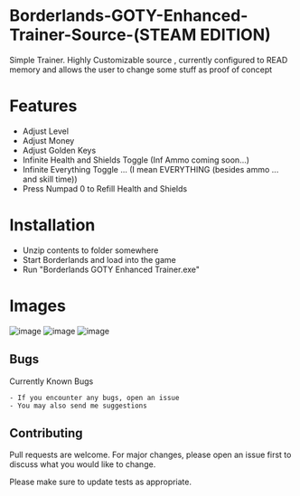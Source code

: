 # Borderlands-GOTY-Enhanced-Trainer-Source-(STEAM EDITION)
Simple Trainer. Highly Customizable source , currently configured to READ memory and allows the user to change some stuff as proof of concept

# Features
- Adjust Level
- Adjust Money
- Adjust Golden Keys
- Infinite Health and Shields Toggle (Inf Ammo coming soon...)
- Infinite Everything Toggle ... (I mean EVERYTHING (besides ammo ... and skill time))
- Press Numpad 0 to Refill Health and Shields


# Installation
- Unzip contents to folder somewhere
- Start Borderlands and load into the game
- Run "Borderlands GOTY Enhanced Trainer.exe"


# Images
![image](https://user-images.githubusercontent.com/80198020/121113312-d16abd80-c7df-11eb-93a0-17420e3544a5.png)
![image](https://user-images.githubusercontent.com/80198020/121112725-cd8a6b80-c7de-11eb-9a9f-21d76c0c4dfa.png)
![image](https://user-images.githubusercontent.com/80198020/121112768-e266ff00-c7de-11eb-949f-7053271488f3.png)



## Bugs
Currently Known Bugs
```
- If you encounter any bugs, open an issue
- You may also send me suggestions
```

## Contributing
Pull requests are welcome. For major changes, please open an issue first to discuss what you would like to change.

Please make sure to update tests as appropriate.
